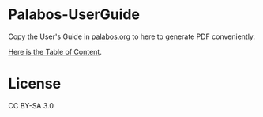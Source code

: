 # Palabos-UserGuide
Copy the User's Guide in [palabos.org](http://www.palabos.org/documentation/userguide/) to here to generate PDF conveniently.

[Here is the Table of Content](TOC.md).

# License
CC BY-SA 3.0
